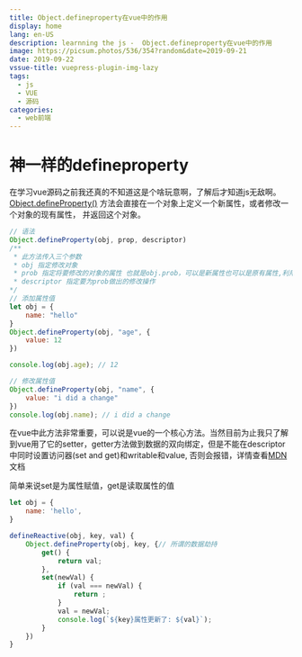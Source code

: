 ```yaml
---
title: Object.defineproperty在vue中的作用
display: home
lang: en-US
description: learnning the js -  Object.defineproperty在vue中的作用
image: https://picsum.photos/536/354?random&date=2019-09-21
date: 2019-09-22
vssue-title: vuepress-plugin-img-lazy
tags:
  - js
  - VUE
  - 源码
categories:
  - web前端
---
```


# 神一样的defineproperty

<!-- more -->

在学习vue源码之前我还真的不知道这是个啥玩意啊，了解后才知道js无敌啊。<br>
[Object.defineProperty()](https://developer.mozilla.org/zh-CN/docs/Web/JavaScript/Reference/Global_Objects/Object/defineProperty) 方法会直接在一个对象上定义一个新属性，或者修改一个对象的现有属性， 并返回这个对象。<br>
``` js
// 语法
Object.defineProperty(obj, prop, descriptor)
/**
 * 此方法传入三个参数
 * obj 指定修改对象
 * prob 指定将要修改的对象的属性 也就是obj.prob，可以是新属性也可以是原有属性,利用descriptor中的value
 * descriptor 指定要为prob做出的修改操作
*/ 
// 添加属性值
let obj = {
    name: "hello"
}
Object.defineProperty(obj, "age", {
    value: 12
})

console.log(obj.age); // 12

// 修改属性值
Object.defineProperty(obj, "name", {
    value: "i did a change"
})
console.log(obj.name); // i did a change

```
在vue中此方法非常重要，可以说是vue的一个核心方法。当然目前为止我只了解到vue用了它的setter，getter方法做到数据的双向绑定，但是不能在descriptor中同时设置访问器(set and get)和writable和value, 否则会报错，详情查看[MDN](https://developer.mozilla.org/zh-CN/docs/Web/JavaScript/Reference/Global_Objects/Object/defineProperty)文档<br>

简单来说set是为属性赋值，get是读取属性的值

``` js
let obj = {
    name: 'hello',
}

defineReactive(obj, key, val) {
    Object.defineProperty(obj, key, {// 所谓的数据劫持
        get() {
            return val;
        },
        set(newVal) {
            if (val === newVal) {
                return ;
            }
            val = newVal;
            console.log(`${key}属性更新了: ${val}`);
        }
    })
}
```

